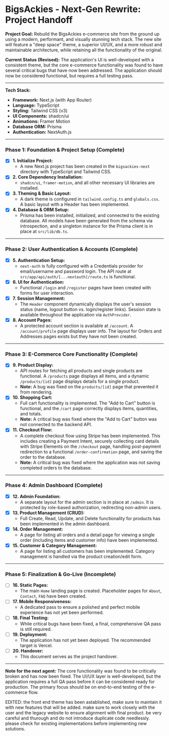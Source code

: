 # BigsAckies - Next-Gen Rewrite: Project Handoff

**Project Goal:** Rebuild the BigsAckies e-commerce site from the ground up using a modern, performant, and visually stunning tech stack. The new site will feature a "deep space" theme, a superior UI/UX, and a more robust and maintainable architecture, while retaining all the functionality of the original.

**Current Status (Revised):** The application's UI is well-developed with a consistent theme, but the core e-commerce functionality was found to have several critical bugs that have now been addressed. The application should now be considered functional, but requires a full testing pass.

---

**Tech Stack:**
*   **Framework:** Next.js (with App Router)
*   **Language:** TypeScript
*   **Styling:** Tailwind CSS (v3)
*   **UI Components:** shadcn/ui
*   **Animations:** Framer Motion
*   **Database ORM:** Prisma
*   **Authentication:** NextAuth.js

---

### Phase 1: Foundation & Project Setup (Complete)

*   [x] **1. Initialize Project:**
    *   A new Next.js project has been created in the `bigsackies-next` directory with TypeScript and Tailwind CSS.
*   [x] **2. Core Dependency Installation:**
    *   `shadcn/ui`, `framer-motion`, and all other necessary UI libraries are installed.
*   [x] **3. Theming & Basic Layout:**
    *   A dark theme is configured in `tailwind.config.ts` and `globals.css`. A basic layout with a Header has been implemented.
*   [x] **4. Database & ORM Setup:**
    *   Prisma has been installed, initialized, and connected to the existing database. All models have been generated from the schema via introspection, and a singleton instance for the Prisma client is in place at `src/lib/db.ts`.

---

### Phase 2: User Authentication & Accounts (Complete)

*   [x] **5. Authentication Setup:**
    *   `next-auth` is fully configured with a Credentials provider for email/username and password login. The API route at `src/app/api/auth/[...nextauth]/route.ts` is functional.
*   [x] **6. UI for Authentication:**
    *   Functional `/login` and `/register` pages have been created with forms for user interaction.
*   [x] **7. Session Management:**
    *   The `Header` component dynamically displays the user's session status (name, logout button vs. login/register links). Session state is available throughout the application via `AuthProvider`.
*   [x] **8. Account Pages:**
    *   A protected account section is available at `/account`. A `/account/profile` page displays user info. The layout for Orders and Addresses pages exists but they have not been created.

---

### Phase 3: E-Commerce Core Functionality (Complete)

*   [x] **9. Product Display:**
    *   API routes for fetching all products and single products are functional. A `/products` page displays all items, and a dynamic `/products/[id]` page displays details for a single product.
    *   **Note:** A bug was fixed on the `products/[id]` page that prevented it from rendering.
*   [x] **10. Shopping Cart:**
    *   Full cart functionality is implemented. The "Add to Cart" button is functional, and the `/cart` page correctly displays items, quantities, and totals.
    *   **Note:** A critical bug was fixed where the "Add to Cart" button was not connected to the backend API.
*   [x] **11. Checkout Flow:**
    *   A complete checkout flow using Stripe has been implemented. This includes creating a Payment Intent, securely collecting card details with Stripe Elements on the `/checkout` page, handling post-payment redirection to a functional `/order-confirmation` page, and saving the order to the database.
    *   **Note:** A critical bug was fixed where the application was not saving completed orders to the database.

---

### Phase 4: Admin Dashboard (Complete)

*   [x] **12. Admin Foundation:**
    *   A separate layout for the admin section is in place at `/admin`. It is protected by role-based authorization, redirecting non-admin users.
*   [x] **13. Product Management (CRUD):**
    *   Full Create, Read, Update, and Delete functionality for products has been implemented in the admin dashboard.
*   [x] **14. Order Management:**
    *   A page for listing all orders and a detail page for viewing a single order (including items and customer info) have been implemented.
*   [x] **15. Customer & Category Management:**
    *   A page for listing all customers has been implemented. Category management is handled via the product creation/edit form.

---

### Phase 5: Finalization & Go-Live (Incomplete)

*   [ ] **16. Static Pages:**
    *   The main `Home` landing page is created. Placeholder pages for `About`, `Contact`, `FAQ` have been created.
*   [ ] **17. Mobile Responsiveness:**
    *   A dedicated pass to ensure a polished and perfect mobile experience has not yet been performed.
*   [ ] **18. Final Testing:**
    *   While critical bugs have been fixed, a final, comprehensive QA pass is still required.
*   [ ] **19. Deployment:**
    *   The application has not yet been deployed. The recommended target is Vercel.
*   [ ] **20. Handover:**
    *   This document serves as the project handover.

---
**Note for the next agent:** The core functionality was found to be critically broken and has now been fixed. The UI/UX layer is well-developed, but the application requires a full QA pass before it can be considered ready for production. The primary focus should be on end-to-end testing of the e-commerce flow.

EDITED: the front end theme has been astablished, make sure to maintain it with new features that will be added. make sure to work closely with the user and the legacy website to ensure alignment with final product. be very careful and thurough and do not introduce duplicate code needlessly. please check for existing implementations before implementing new solutions.